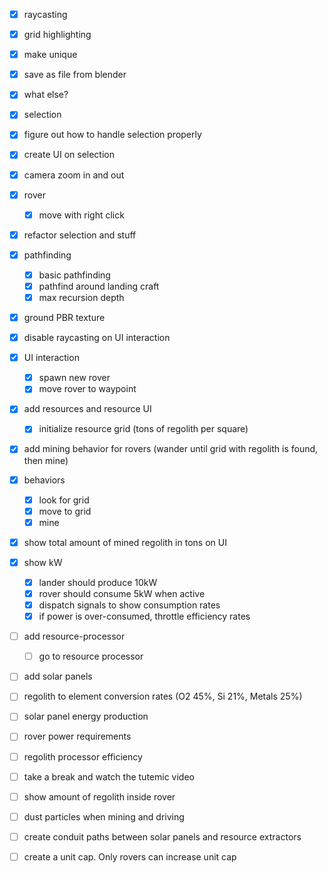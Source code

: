 - [x] raycasting
- [x] grid highlighting
- [x] make unique
- [x] save as file from blender
- [x] what else?
- [x] selection
- [x] figure out how to handle selection properly
- [x] create UI on selection
- [x] camera zoom in and out
	
- [x] rover
	- [x] move with right click
- [x] refactor selection and stuff

- [x] pathfinding
	- [x] basic pathfinding
	- [x] pathfind around landing craft
	- [x] max recursion depth
	
- [x] ground PBR texture
- [x] disable raycasting on UI interaction

- [x] UI interaction
	- [x] spawn new rover
	- [x] move rover to waypoint
- [x] add resources and resource UI
	- [x] initialize resource grid (tons of regolith per square)
- [x] add mining behavior for rovers (wander until grid with regolith is found, then mine)
- [x] behaviors
	- [x] look for grid
	- [x] move to grid
	- [x] mine
- [x] show total amount of mined regolith in tons on UI

- [x] show kW
	- [x] lander should produce 10kW
	- [x] rover should consume 5kW when active
	- [x] dispatch signals to show consumption rates
	- [x] if power is over-consumed, throttle efficiency rates

- [ ] add resource-processor
	- [ ] go to resource processor
- [ ] add solar panels	

- [ ] regolith to element conversion rates (O2 45%, Si 21%, Metals 25%)
- [ ] solar panel energy production
- [ ] rover power requirements
- [ ] regolith processor efficiency

- [ ] take a break and watch the tutemic video

- [ ] show amount of regolith inside rover
- [ ] dust particles when mining and driving
- [ ] create conduit paths between solar panels and resource extractors
- [ ] create a unit cap. Only rovers can increase unit cap
